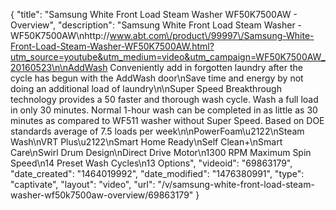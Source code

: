 {
    "title": "Samsung White Front Load Steam Washer WF50K7500AW - Overview",
    "description": "Samsung White Front Load Steam Washer - WF50K7500AW\nhttp:\/\/www.abt.com\/product\/99997\/Samsung-White-Front-Load-Steam-Washer-WF50K7500AW.html?utm_source=youtube&utm_medium=video&utm_campaign=WF50K7500AW_20160523\n\nAddWash Conveniently add in forgotten laundry after the cycle has begun with the AddWash door\nSave time and energy by not doing an additional load of laundry\n\nSuper Speed Breakthrough technology provides a 50 faster and thorough wash cycle. Wash a full load in only 30 minutes. Normal 1-hour wash can be completed in as little as 30 minutes as compared to WF511 washer without Super Speed. Based on DOE standards average of 7.5 loads per week\n\nPowerFoam\u2122\nSteam Wash\nVRT Plus\u2122\nSmart Home Ready\nSelf Clean+\nSmart Care\nSwirl Drum Design\nDirect Drive Motor\n1300 RPM Maximum Spin Speed\n14 Preset Wash Cycles\n13 Options",
    "videoid": "69863179",
    "date_created": "1464019992",
    "date_modified": "1476380991",
    "type": "captivate",
    "layout": "video",
    "url": "\/v\/samsung-white-front-load-steam-washer-wf50k7500aw-overview\/69863179"
}